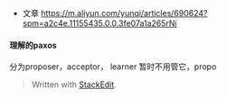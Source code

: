* 文章
https://m.aliyun.com/yunqi/articles/690624?spm=a2c4e.11155435.0.0.3fe07a1a265rNi

#### 理解的paxos
分为proposer，acceptor， learner 暂时不用管它，propo

> Written with [StackEdit](https://stackedit.io/).
<!--stackedit_data:
eyJoaXN0b3J5IjpbNzg0OTQ4ODM0LC03NTg3OTQ3OTcsNzMwOT
k4MTE2XX0=
-->